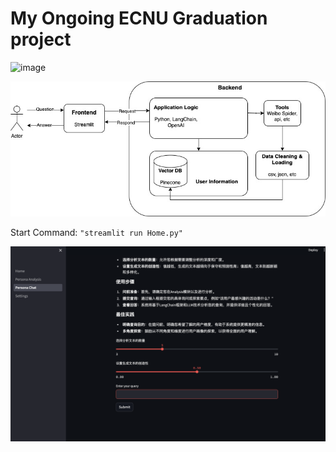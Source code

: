 # My Ongoing ECNU Graduation project
![image](h![img.png](img.png)ttps://img.shields.io/badge/Python-3.11-blue.svg) 

![img alt](EchoPersona.jpg)

Start Command: `"streamlit run Home.py"`

![img alt](echopersona_ex.png)

